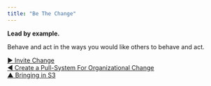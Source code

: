 ```yaml
---
title: "Be The Change"
---
```



**Lead by example.**

Behave and act in the ways you would like others to behave and act.


[&#9654; Invite Change](invite-change.html)<br/>[&#9664; Create a Pull-System For Organizational Change](create-a-pull-system-for-organizational-change.html)<br/>[&#9650; Bringing in S3](bringing-in-s3.html)

